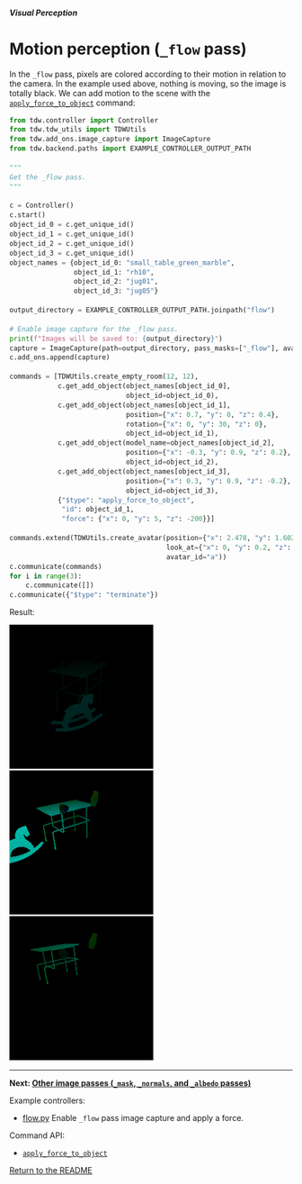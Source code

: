 ##### Visual Perception

# Motion perception (`_flow` pass)

In the `_flow` pass, pixels are colored according to their motion in relation to the camera. In the example used above, nothing is moving, so the image is totally black. We can add motion to the scene with the [`apply_force_to_object`](../../api/command_api.md#apply_force_to_object) command:

```python
from tdw.controller import Controller
from tdw.tdw_utils import TDWUtils
from tdw.add_ons.image_capture import ImageCapture
from tdw.backend.paths import EXAMPLE_CONTROLLER_OUTPUT_PATH

"""
Get the _flow pass.
"""

c = Controller()
c.start()
object_id_0 = c.get_unique_id()
object_id_1 = c.get_unique_id()
object_id_2 = c.get_unique_id()
object_id_3 = c.get_unique_id()
object_names = {object_id_0: "small_table_green_marble",
                object_id_1: "rh10",
                object_id_2: "jug01",
                object_id_3: "jug05"}

output_directory = EXAMPLE_CONTROLLER_OUTPUT_PATH.joinpath("flow")

# Enable image capture for the _flow pass.
print(f"Images will be saved to: {output_directory}")
capture = ImageCapture(path=output_directory, pass_masks=["_flow"], avatar_ids=["a"])
c.add_ons.append(capture)

commands = [TDWUtils.create_empty_room(12, 12),
            c.get_add_object(object_names[object_id_0],
                             object_id=object_id_0),
            c.get_add_object(object_names[object_id_1],
                             position={"x": 0.7, "y": 0, "z": 0.4},
                             rotation={"x": 0, "y": 30, "z": 0},
                             object_id=object_id_1),
            c.get_add_object(model_name=object_names[object_id_2],
                             position={"x": -0.3, "y": 0.9, "z": 0.2},
                             object_id=object_id_2),
            c.get_add_object(object_names[object_id_3],
                             position={"x": 0.3, "y": 0.9, "z": -0.2},
                             object_id=object_id_3),
            {"$type": "apply_force_to_object",
             "id": object_id_1,
             "force": {"x": 0, "y": 5, "z": -200}}]

commands.extend(TDWUtils.create_avatar(position={"x": 2.478, "y": 1.602, "z": 1.412},
                                       look_at={"x": 0, "y": 0.2, "z": 0},
                                       avatar_id="a"))
c.communicate(commands)
for i in range(3):
    c.communicate([])
c.communicate({"$type": "terminate"})
```

Result:

![](images/flow_0001.png) ![](images/flow_0002.png) ![](images/flow_0003.png)

***

**Next: [Other image passes (`_mask`, `_normals`, and `_albedo` passes)](other_passes.md)**

Example controllers:

- [flow.py](https://github.com/threedworld-mit/tdw/blob/master/Python/example_controllers/capture_passes/flow.py) Enable `_flow` pass image capture and apply a force.

Command API:

- [`apply_force_to_object`](../../api/command_api.md#apply_force_to_object)

[Return to the README](../../README.md)

